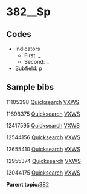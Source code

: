 # 382\_\_$p

## Codes

-   Indicators
    -   First: \_
    -   Second: \_
-   Subfield: p

## Sample bibs

11105398 [Quicksearch](https://search.library.yale.edu/catalog/11105398) [VXWS](http://prodorbis.library.yale.edu:7014/vxws/GetHoldingsService?bibId=11105398)

11698375 [Quicksearch](https://search.library.yale.edu/catalog/11698375) [VXWS](http://prodorbis.library.yale.edu:7014/vxws/GetHoldingsService?bibId=11698375)

12417595 [Quicksearch](https://search.library.yale.edu/catalog/12417595) [VXWS](http://prodorbis.library.yale.edu:7014/vxws/GetHoldingsService?bibId=12417595)

12544156 [Quicksearch](https://search.library.yale.edu/catalog/12544156) [VXWS](http://prodorbis.library.yale.edu:7014/vxws/GetHoldingsService?bibId=12544156)

12655410 [Quicksearch](https://search.library.yale.edu/catalog/12655410) [VXWS](http://prodorbis.library.yale.edu:7014/vxws/GetHoldingsService?bibId=12655410)

12955374 [Quicksearch](https://search.library.yale.edu/catalog/12955374) [VXWS](http://prodorbis.library.yale.edu:7014/vxws/GetHoldingsService?bibId=12955374)

13044175 [Quicksearch](https://search.library.yale.edu/catalog/13044175) [VXWS](http://prodorbis.library.yale.edu:7014/vxws/GetHoldingsService?bibId=13044175)

**Parent topic:**[382](../../tags/382/382.md)

